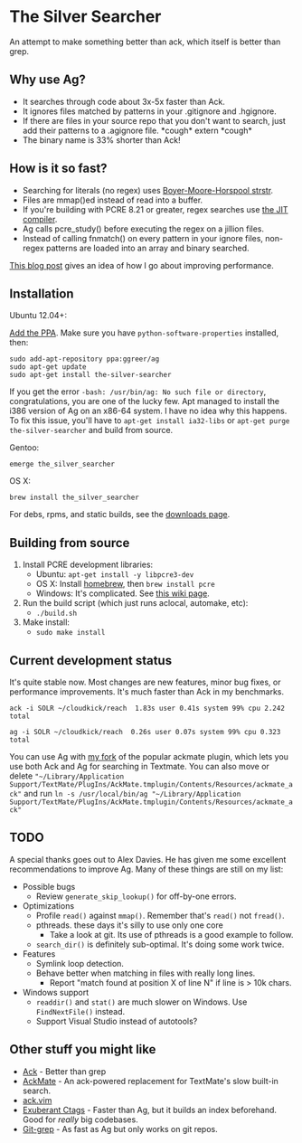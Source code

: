 # The Silver Searcher #

An attempt to make something better than ack, which itself is better than grep.

## Why use Ag? ##

* It searches through code about 3x-5x faster than Ack.
* It ignores files matched by patterns in your .gitignore and .hgignore.
* If there are files in your source repo that you don't want to search, just add their patterns to a .agignore file. \*cough\* extern \*cough\*
* The binary name is 33% shorter than Ack!

## How is it so fast? ##

* Searching for literals (no regex) uses [Boyer-Moore-Horspool strstr](http://en.wikipedia.org/wiki/Boyer%E2%80%93Moore%E2%80%93Horspool_algorithm).
* Files are mmap()ed instead of read into a buffer.
* If you're building with PCRE 8.21 or greater, regex searches use [the JIT compiler](http://sljit.sourceforge.net/pcre.html).
* Ag calls pcre_study() before executing the regex on a jillion files.
* Instead of calling fnmatch() on every pattern in your ignore files, non-regex patterns are loaded into an array and binary searched.

[This blog post](http://geoff.greer.fm/2012/01/23/making-programs-faster-profiling/) gives an idea of how I go about improving performance.

## Installation ##

Ubuntu 12.04+:

[Add the PPA](https://help.ubuntu.com/community/Repositories/Ubuntu#Adding_PPAs). Make sure you have `python-software-properties` installed, then:

    sudo add-apt-repository ppa:ggreer/ag
    sudo apt-get update
    sudo apt-get install the-silver-searcher

If you get the error `-bash: /usr/bin/ag: No such file or directory`, congratulations, you are one of the lucky few. Apt managed to install the i386 version of Ag on an x86-64 system. I have no idea why this happens. To fix this issue, you'll have to `apt-get install ia32-libs` or `apt-get purge the-silver-searcher` and build from source.

Gentoo:

    emerge the_silver_searcher

OS X:

    brew install the_silver_searcher

For debs, rpms, and static builds, see the [downloads page](https://github.com/ggreer/the_silver_searcher/downloads).

## Building from source ##

1. Install PCRE development libraries:
    * Ubuntu: `apt-get install -y libpcre3-dev`
    * OS X: Install [homebrew](http://mxcl.github.com/homebrew/), then `brew install pcre`
    * Windows: It's complicated. See [this wiki page](https://github.com/ggreer/the_silver_searcher/wiki/Windows).
2. Run the build script (which just runs aclocal, automake, etc):
    * `./build.sh`
3. Make install:
    * `sudo make install`

## Current development status ##

It's quite stable now. Most changes are new features, minor bug fixes, or performance improvements. It's much faster than Ack in my benchmarks.

    ack -i SOLR ~/cloudkick/reach  1.83s user 0.41s system 99% cpu 2.242 total

    ag -i SOLR ~/cloudkick/reach  0.26s user 0.07s system 99% cpu 0.323 total

You can use Ag with [my fork](https://github.com/ggreer/AckMate) of the popular ackmate plugin, which lets you use both Ack and Ag for searching in Textmate. You can also move or delete `"~/Library/Application Support/TextMate/PlugIns/AckMate.tmplugin/Contents/Resources/ackmate_ack"` and run `ln -s /usr/local/bin/ag "~/Library/Application Support/TextMate/PlugIns/AckMate.tmplugin/Contents/Resources/ackmate_ack"`

## TODO ##
A special thanks goes out to Alex Davies. He has given me some excellent recommendations to improve Ag. Many of these things are still on my list:

* Possible bugs
  * Review `generate_skip_lookup()` for off-by-one errors.
* Optimizations
  * Profile `read()` against `mmap()`. Remember that's `read()` not `fread()`.
  * pthreads. these days it's silly to use only one core
    * Take a look at git. Its use of pthreads is a good example to follow.
  * `search_dir()` is definitely sub-optimal. It's doing some work twice.
* Features
  * Symlink loop detection.
  * Behave better when matching in files with really long lines.
    * Report "match found at position X of line N" if line is > 10k chars.
* Windows support
  * `readdir()` and `stat()` are much slower on Windows. Use `FindNextFile()` instead.
  * Support Visual Studio instead of autotools?


## Other stuff you might like ##
* [Ack](https://github.com/petdance/ack) - Better than grep
* [AckMate](https://github.com/protocool/AckMate) - An ack-powered replacement for TextMate's slow built-in search.
* [ack.vim](https://github.com/mileszs/ack.vim)
* [Exuberant Ctags](http://ctags.sourceforge.net/) - Faster than Ag, but it builds an index beforehand. Good for *really* big codebases.
* [Git-grep](http://git-scm.com/docs/git-grep) - As fast as Ag but only works on git repos.
